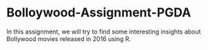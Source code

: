 # Bolloywood-Assignment-PGDA
In this assignment, we will try to find some interesting insights about Bollywood movies released in 2016 using R. 
